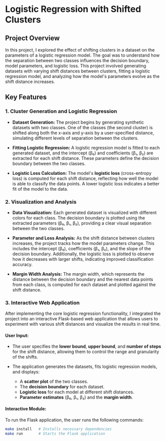 # Logistic Regression with Shifted Clusters

## Project Overview

In this project, I explored the effect of shifting clusters in a dataset on the parameters of a logistic regression model. The goal was to understand how the separation between two classes influences the decision boundary, model parameters, and logistic loss. This project involved generating datasets with varying shift distances between clusters, fitting a logistic regression model, and analyzing how the model's parameters evolve as the shift distance increases.

## Key Features

### 1. **Cluster Generation and Logistic Regression**

- **Dataset Generation:**
  The project begins by generating synthetic datasets with two classes. One of the classes (the second cluster) is shifted along both the x-axis and y-axis by a user-specified distance, simulating different levels of separation between the clusters.
  
- **Fitting Logistic Regression:**
  A logistic regression model is fitted to each generated dataset, and the intercept (β₀) and coefficients (β₁, β₂) are extracted for each shift distance. These parameters define the decision boundary between the two classes.

- **Logistic Loss Calculation:**
  The model's **logistic loss** (cross-entropy loss) is computed for each shift distance, reflecting how well the model is able to classify the data points. A lower logistic loss indicates a better fit of the model to the data.

### 2. **Visualization and Analysis**

- **Data Visualization:**
  Each generated dataset is visualized with different colors for each class. The decision boundary is plotted using the extracted parameters (β₀, β₁, β₂), providing a clear visual separation between the two classes.

- **Parameter and Loss Analysis:**
  As the shift distance between clusters increases, the project tracks how the model parameters change. This includes the intercept (β₀), coefficients (β₁, β₂), and the slope of the decision boundary. Additionally, the logistic loss is plotted to observe how it decreases with larger shifts, indicating improved classification accuracy.

- **Margin Width Analysis:**
  The margin width, which represents the distance between the decision boundary and the nearest data points from each class, is computed for each dataset and plotted against the shift distance.

### 3. **Interactive Web Application**

After implementing the core logistic regression functionality, I integrated the project into an interactive Flask-based web application that allows users to experiment with various shift distances and visualize the results in real time.

#### **User Input:**
- The user specifies the **lower bound**, **upper bound**, and **number of steps** for the shift distance, allowing them to control the range and granularity of the shifts.
  
- The application generates the datasets, fits logistic regression models, and displays:
  - A **scatter plot** of the two classes.
  - The **decision boundary** for each dataset.
  - **Logistic loss** for each model at different shift distances.
  - **Parameter estimates** (β₀, β₁, β₂) and the **margin width**.

#### **Interactive Module:**
To run the Flask application, the user runs the following commands:
```bash
make install   # Installs necessary dependencies
make run       # Starts the Flask application

